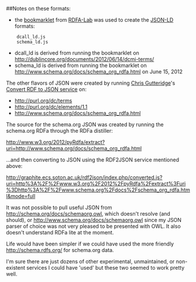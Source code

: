 ##Notes on these formats:

* the [bookmarklet](http://niklasl.github.com/rdfa-lab/) from [RDFA-Lab](https://github.com/niklasl/rdfa-lab) was used to create the [JSON-LD](http://json-ld.org/) formats:
```
	dcall_ld.js
	schema_ld.js
```
* dcall\_ld is derived from running the bookmarklet on http://dublincore.org/documents/2012/06/14/dcmi-terms/
* schema\_ld is derived from running the bookmarklet on http://www.schema.org/docs/schema_org_rdfa.html on June 15, 2012

The other flavors of JSON were created by running [Chris Gutteridge](http://www.ecs.soton.ac.uk/people/cjg)'s [Convert RDF to JSON service](http://graphite.ecs.soton.ac.uk/rdf2json/index.php/) on:

* http://purl.org/dc/terms
* http://purl.org/dc/elements/1.1
* http://www.schema.org/docs/schema_org_rdfa.html
	
The source for the schema.org JSON was created by running the schema.org RDFa through the RDFa distiller:

http://www.w3.org/2012/pyRdfa/extract?uri=http://www.schema.org/docs/schema_org_rdfa.html

…and then converting to JSON using the RDF2JSON service mentioned above:

http://graphite.ecs.soton.ac.uk/rdf2json/index.php/converted.js?uri=http%3A%2F%2Fwww.w3.org%2F2012%2FpyRdfa%2Fextract%3Furi%3Dhttp%3A%2F%2Fwww.schema.org%2Fdocs%2Fschema_org_rdfa.html&mode=full
	
It was not possible to pull useful JSON from http://schema.org/docs/schemaorg.owl, which doesn't resolve (and should), or http://www.schema.org/docs/schemaorg.owl since my JSON parser of choice was not very pleased to be presented with OWL. It also doesn't understand RDFa lite at the moment. 

Life would have been simpler if we could have used the more friendly http://schema.rdfs.org/ for schema.org data.

I'm sure there are just dozens of other experimental, unmaintained, or non-existent services I could have 'used' but these two seemed to work pretty well.